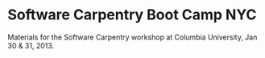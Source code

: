 Software Carpentry Boot Camp NYC
================================

Materials for the Software Carpentry workshop at Columbia University, Jan 30 & 31, 2013.  

